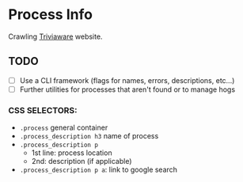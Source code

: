 # Process Info

Crawling [Triviaware](http://triviaware.com/macprocess/all) website.

## TODO
- [ ] Use a CLI framework (flags for names, errors, descriptions, etc...)
- [ ] Further utilities for processes that aren't found or to manage hogs

### CSS SELECTORS:
- `.process` general container
- `.process_description h3` name of process
- `.process_description p`
    - 1st line: process location
    - 2nd: description (if applicable)
- `.process_description p a`: link to google search
